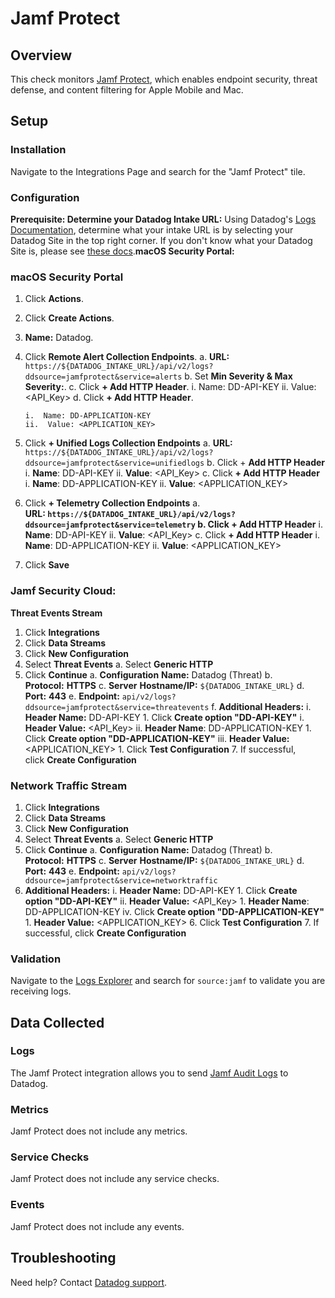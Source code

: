 # Jamf Protect

## Overview

This check monitors [Jamf Protect][1], which enables endpoint security, threat defense, and content filtering for Apple Mobile and Mac.

## Setup


### Installation

Navigate to the Integrations Page and search for the "Jamf Protect" tile. 

### Configuration
**Prerequisite: Determine your Datadog Intake URL:**
Using Datadog's [Logs Documentation](https://docs.datadoghq.com/api/latest/logs/#send-logs), determine what your intake URL is by selecting your Datadog Site in the top right corner. If you don't know what your Datadog Site is, please see [these docs](https://docs.datadoghq.com/getting_started/site/).**macOS Security Portal:**


### macOS Security Portal
1.  Click **Actions**.
2.  Click **Create Actions**.
3.  **Name:** Datadog.
4.  Click **Remote Alert Collection Endpoints**.
    a.  **URL:** `https://${DATADOG_INTAKE_URL}/api/v2/logs?ddsource=jamfprotect&service=alerts`
    b.  Set **Min Severity & Max Severity:**.
    c.  Click **+ Add HTTP Header**.
        i.  Name: DD-API-KEY
        ii.  Value: <API_Key>
    d.  Click **+ Add HTTP Header**.

        i.  Name: DD-APPLICATION-KEY
        ii.  Value: <APPLICATION_KEY>
5.  Click **+ Unified Logs Collection Endpoints**
    a.  **URL:** `https://${DATADOG_INTAKE_URL}/api/v2/logs?ddsource=jamfprotect&service=unifiedlogs`
    b.  Click + **Add HTTP Header**
            i.  **Name**: DD-API-KEY
            ii.  **Value**: <API_Key>
    c.  Click **+ Add HTTP Header**
        i.  **Name**: DD-APPLICATION-KEY
        ii.  **Value**: <APPLICATION_KEY>

6.  Click **+ Telemetry Collection Endpoints**
    a.  **URL: **`https://${DATADOG_INTAKE_URL}/api/v2/logs?ddsource=jamfprotect&service=telemetry`
    b.  Click** + Add HTTP Header**
        i.  **Name**: DD-API-KEY
        ii.  **Value**: <API_Key>
    c.  Click **+ Add HTTP Header**
        i.  **Name**: DD-APPLICATION-KEY
        ii.  **Value**: <APPLICATION_KEY>

7.  Click **Save**


### Jamf Security Cloud:

**Threat Events Stream**
1.  Click **Integrations**
2.  Click **Data Streams**
3.  Click **New Configuration**
4.  Select **Threat Events**
    a.  Select **Generic HTTP**
5.  Click **Continue**
    a.  **Configuration** **Name:** Datadog (Threat)
    b.  **Protocol:** **HTTPS**
    c.  **Server** **Hostname/IP:** `${DATADOG_INTAKE_URL}`
    d.  **Port:** **443**
    e.  **Endpoint:** `api/v2/logs?ddsource=jamfprotect&service=threatevents`
    f.  **Additional Headers:**
        i.  **Header Name:** DD-API-KEY
            1.  Click **Create option "DD-API-KEY"**
    i.  **Header Value:** <API_Key>
    ii.  **Header Name**: DD-APPLICATION-KEY
        1.  Click **Create option "DD-APPLICATION-KEY"**
    iii.  **Header Value:** <APPLICATION_KEY>
        1.  Click **Test Configuration**
    7.  If successful, click **Create Configuration**

### Network Traffic Stream
1.  Click **Integrations**
2.  Click **Data Streams**
3.  Click **New Configuration**
4.  Select **Threat Events**
    a.  Select **Generic HTTP**
5.  Click **Continue**
    a.  **Configuration** **Name:** Datadog (Threat)
    b.  **Protocol:** **HTTPS**
    c.  **Server** **Hostname/IP:** `${DATADOG_INTAKE_URL}`
    d.  **Port:** **443**
    e.  **Endpoint:** `api/v2/logs?ddsource=jamfprotect&service=networktraffic`
6.  **Additional Headers:**
    i.  **Header Name:** DD-API-KEY
        1.  Click **Create option "DD-API-KEY"**
    ii.  **Header Value:** <API_Key>
        1.  **Header Name**: DD-APPLICATION-KEY
    iv.  Click **Create option "DD-APPLICATION-KEY"**
        1.  **Header Value:** <APPLICATION_KEY>
    6.  Click **Test Configuration**
    7.  If successful, click **Create Configuration**


### Validation

Navigate to the [Logs Explorer][5] and search for `source:jamf` to validate you are receiving logs.

## Data Collected

### Logs

The Jamf Protect integration allows you to send [Jamf Audit Logs][4] to Datadog.

### Metrics

Jamf Protect does not include any metrics.

### Service Checks

Jamf Protect does not include any service checks.

### Events

Jamf Protect does not include any events.

## Troubleshooting

Need help? Contact [Datadog support][3].

[1]: https://www.jamf.com/products/jamf-protect/
[2]: https://app.datadoghq.com/account/settings/agent/latest
[3]: https://docs.datadoghq.com/help/
[4]: https://learn.jamf.com/bundle/jamf-protect-documentation/page/Audit_Logs.html
[5]: https://app.datadoghq.com/logs
[6]: https://app.datadoghq.com/integrations
[7]: https://docs.datadoghq.com/api/latest/logs/#send-logs
[8]: https://docs.datadoghq.com/getting_started/site/


